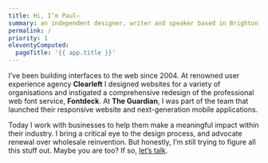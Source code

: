 ```yaml
---
title: Hi, I’m Paul—
summary: an independent designer, writer and speaker based in Brighton, England. I help responsible organisations make purposeful digital products.
permalink: /
priority: 1
eleventyComputed:
  pageTitle: '{{ app.title }}'
---
```

I’ve been building interfaces to the web since 2004. At renowned user experience agency **Clearleft** I designed websites for a variety of organisations and instigated a comprehensive redesign of the professional web font service, **Fontdeck**. At **The Guardian**, I was part of the team that launched their responsive website and next-generation mobile applications.

Today I work with businesses to help them make a meaningful impact within their industry. I bring a critical eye to the design process, and advocate renewal over wholesale reinvention. But honestly, I’m still trying to figure all this stuff out. Maybe you are too? If so, [let’s talk](/contact/).
